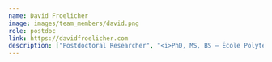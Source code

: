 ```yaml
---
name: David Froelicher
image: images/team_members/david.png
role: postdoc
link: https://davidfroelicher.com
description: ["Postdoctoral Researcher", "<i>PhD, MS, BS — École Polytechnique Fédérale de Lausanne</i>", "<hr style='padding: 1px;margin: 2px;'/>", "Interests: applied cryptography, distributed systems, privacy-enhancing technologies, genomic privacy"]
---
```

